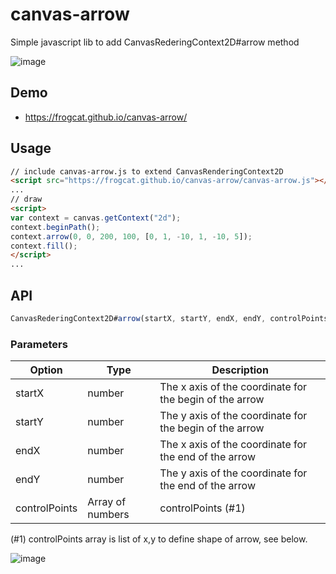 # canvas-arrow
Simple javascript lib to add CanvasRederingContext2D#arrow method

![image](https://user-images.githubusercontent.com/12029629/37581449-05217af4-2b8c-11e8-9d3b-a024d7a2ccc4.png)

## Demo

- <https://frogcat.github.io/canvas-arrow/>

## Usage

```html
// include canvas-arrow.js to extend CanvasRenderingContext2D
<script src="https://frogcat.github.io/canvas-arrow/canvas-arrow.js"></script>`
...
// draw
<script>
var context = canvas.getContext("2d");
context.beginPath();
context.arrow(0, 0, 200, 100, [0, 1, -10, 1, -10, 5]);
context.fill();
</script>
...
```

## API


```js
CanvasRederingContext2D#arrow(startX, startY, endX, endY, controlPoints);
```


### Parameters

Option   | Type              | Description
-------- | ----------------- | ---------------------------------
startX   | number            | The x axis of the coordinate for the begin of the arrow
startY   | number            | The y axis of the coordinate for the begin of the arrow
endX     | number            | The x axis of the coordinate for the end of the arrow
endY     | number            | The y axis of the coordinate for the end of the arrow
controlPoints | Array of numbers | controlPoints (#1)


(#1) controlPoints array is list of x,y to define shape of arrow, see below.

![image](https://user-images.githubusercontent.com/12029629/37581903-cb15520c-2b8d-11e8-8799-f827300408b8.png)


